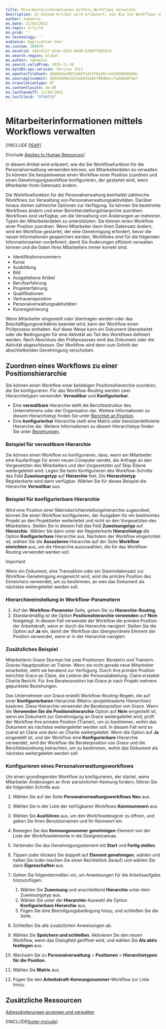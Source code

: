 ```yaml
---
title: Mitarbeiterinformationen mittels Workflows verwalten
description: In diesem Artikel wird erläutert, wie die Sie Workflows verwenden können, um Mitarbeiterdaten zu verwalten.
author: twheeloc
ms.date: 11/03/2022
ms.topic: article
ms.prod: ''
ms.technology: ''
audience: Application User
ms.custom: 269074
ms.assetid: 426c6127-42ee-4163-8dd0-b2867f95581d
ms.search.region: Global
ms.author: twheeloc
ms.search.validFrom: 2016-11-30
ms.dyn365.ops.version: Version 1611
ms.openlocfilehash: dbbbb0ee807cb65fa4f4f9a29cc4a2b6b045b08c
ms.sourcegitcommit: 2b654e60e2553a5835ab5790db4ccfa58828fae7
ms.translationtype: HT
ms.contentlocale: de-DE
ms.lasthandoff: 11/08/2022
ms.locfileid: "9750733"
---
```

# <a name="use-workflows-to-manage-employee-information"></a>Mitarbeiterinformationen mittels Workflows verwalten

[!INCLUDE [PEAP](../includes/peap-1.md)]

[!include [Applies to Human Resources](../includes/applies-to-hr.md)]

In diesem Artikel wird erläutert, wie die Sie Workflowfunktion für die Personalverwaltung verwenden können, um Mitarbeiterdaten zu verwalten. So können Sie beispielsweise einen Workflow einer Position zuordnen und einen Genehmigungsworkflow konfigurieren, der gestartet wird, wenn Mitarbeiter Ihren Datensatz ändern.

Die Workflowfunktion für die Personalverwaltung beinhaltet zahlreiche Workflows zur Verwaltung von Personalverwaltungsaktivitäten. Darüber hinaus stehen zahlreiche Optionen zur Verfügung. So können Sie bestimmte Workflows ändern und einer Berichterstellungshierarchie zuordnen. Workflows sind verfügbar, um die Verwaltung von Änderungen an mehreren Typen der Mitarbeiterdaten zu unterstützten. Sie können einen Workflow einer Position zuordnen. Wenn Mitarbeiter dann ihren Datensatz ändern, wird ein Workflow gestartet, der eine Genehmigung erfordert, bevor die neuen Informationen gespeichert werden. Workflows sind für die folgenden Informationsarten vordefiniert, damit Sie Änderungen effizient verwalten können und die Daten Ihres Mitarbeiters immer korrekt sind.

-   Identifikationsnummern
-   Kurse
-   Ausbildung
-   Bild
-   Ausgeliehene Artikel
-   Berufserfahrung
-   Projekterfahrung
-   Qualifikationen
-   Vertrauensposition
-   Personalverwaltungsaktivitäten
-   Kursregistrierung

Wenn Mitarbeiter eingestellt oder übertragen werden oder das Beschäftigungsverhältnis beendet wird, kann der Workflow einen Prüfprozess enthalten. Auf diese Weise kann ein Dokument überarbeitet oder die Bedingungen für eine Aktivität als Teil des Workflows definiert werden. Nach Abschluss des Prüfprozesses wird das Dokument oder die Aktivität abgeschlossen. Der Workflow wird dann zum Schritt der abschließenden Genehmigung verschoben.

## <a name="associate-a-workflow-with-a-position-hierarchy"></a>Zuordnen eines Workflows zu einer Positionshierarchie

Sie können einen Workflow einer beliebigen Positionshierarchie zuordnen, die Sie konfigurieren. Für das Workflow-Routing werden zwei Hierarchietypen verwendet: **Verwaltbar** und **Konfigurierbar**.

- Eine **verwaltbare** Hierarchie stellt die Berichtsstruktur des Unternehmens oder der Organisation dar. Weitere Informationen zu diesem Hierarchietyp finden Sie unter [Berichtet an Position](hr-personnel-positions.md#reports-to-position).
- Eine **konfigurierbar** Hierarchie stellt eine Matrix oder benutzerdefinierte Hierarchie dar. Weitere Informationen zu diesem Hierarchietyp finden Sie unter [Beziehungen](hr-personnel-positions.md#relationships).

### <a name="managerial-hierarchy-example"></a>Beispiel für verwaltbare Hierarchie

Sie können einen Workflow so konfigurieren, dass, wenn ein Mitarbeiter eine Kaufanfrage für einen neuen Computer sendet, die Anfrage an den Vorgesetzten des Mitarbeiters und den Vorgesetzten auf Skip-Ebene weitergeleitet wird. Legen Sie beim Konfigurieren des Workflow-Schritts das Feld **Zuweisungstyp** auf **Hierarchie** fest. Die **Hierarchietyp** Registerkarte wird dann verfügbar. Wählen Sie für dieses Beispiel die Hierarchie **Verwaltbar** aus.

### <a name="configurable-hierarchy-example"></a>Beispiel für konfigurierbare Hierarchie

Wird eine Position einer Matrixberichterstellungshierarchie zugeordnet, können Sie einen Workflow konfigurieren, der Ausgaben für ein bestimmtes Projekt an den Projektleiter weiterleitet und nicht an den Vorgesetzten des Mitarbeiters. Stellen Sie in diesem Fall das Feld **Zuweisungstyp** auf **Hierarchie**. Wählen Sie dann unter der Registerkarte **Hierarchietyp** die Option **Konfigurierbare** Hierarchie aus. Nachdem der Workflow eingerichtet ist, wählen Sie die **Assoziieren** Hierarchie auf der Seite **Workflow einrichten** aus, um die Hierarchie auszuwählen, die für das Workflow-Routing verwendet werden soll.

> [!IMPORTANT]
> Wenn ein Dokument, eine Transaktion oder ein Stammdatensatz zur Workflow-Genehmigung eingereicht wird, wird die primäre Position des Einreichers verwendet, um zu bestimmen, an wen das Dokument als nächstes weitergeleitet werden soll.

### <a name="hierarchy-setting-in-workflow-parameters"></a>Hierarchieeinstellung in Workflow-Parametern

1. Auf der **Workflow-Parameter** Seite, gehen Sie zu **Hierarchie-Routing**.
2. Standardmäßig ist die Option **Positionshierarchie verwenden** auf **Nein** festgelegt. In diesem Fall verwendet der Workflow die primäre Position der Arbeitskraft, wenn er durch die Hierarchie navigiert. Stellen Sie die Option auf **Ja** ein, damit der Workflow das übergeordnete Element der Position verwendet, wenn er in der Hierarchie navigiert.

### <a name="additional-example"></a>Zusätzliches Beispiel 

Mitarbeiterin Grace Sturman hat zwei Positionen: Beraterin und Trainerin. Graces Hauptposition ist Trainer. Wenn sie nicht gerade neue Mitarbeiter einarbeitet, steht sie beratend zur Verfügung. Durch ihre primäre Position berichtet Grace an Claire, die Leiterin der Personalabteilung. Claire erstattet Charlie Bericht. Für ihre Beraterposition hat Grace je nach Projekt mehrere gepunktete Beziehungen.

Das Unternehmen von Grace erstellt Workflow-Routing-Regeln, die auf einer **Konfigurierbaren** Hierarchie (Matrix-/projektbasierte Hierarchien) basieren. Diese Hierarchie verwendet die Beraterposition von Grace. Wenn die **Verwenden Sie die Positionshierarchie** Option auf **Nein** eingestellt ist, wenn ein Dokument zur Genehmigung an Grace weitergeleitet wird, prüft der Workflow ihre primäre Position (Trainer), um zu bestimmen, wohin das Dokument als nächstes weitergeleitet werden soll. In diesem Fall wird es zuerst an Claire und dann an Charlie weitergeleitet. Wenn die Option auf **Ja** eingestellt ist, und der Workflow eine **Konfigurierbare** Hierarchie verwendet, wird der Workflow die Beraterposition von Grace und die Berichtsbeziehung betrachten, um zu bestimmen, wohin das Dokument als nächstes weitergeleitet werden soll.

### <a name="configure-a-human-resources-workflow"></a>Konfigurieren eines Personalverwaltungsworkflows
Um einen grundlegenden Workflow zu konfigurieren, der startet, wenn Mitarbeiter Änderungen an ihrer persönlichen Kennung fordern, führen Sie die folgenden Schritte aus:

1.  Wählen Sie auf der Seite **Personalverwaltungsworkflows** **Neu** aus.
2.  Wählen Sie in der Liste der verfügbaren Workflows **Kennnummern** aus.
3.  Wählen Sie **Ausführen** aus, um den Workflowdesigner zu öffnen, und geben Sie Ihren Benutzernamen und Ihr Kennwort ein.
4.  Bewegen Sie das **Kennungsnummer genehmigen**-Element von der Liste der Workflowelemente in die Designercanvas.
5.  Verbinden Sie das Genehmigungselement mit **Start** und **Fertig stellen**.
6.  Tippen (oder klicken) Sie doppelt auf **Element genehmigen**, wählen und halten Sie (oder machen Sie einen Rechtsklick darauf) und wählen Sie dann **Eigenschaften** aus.
7.  Gehen Sie folgendermaßen vor, um Anweisungen für die Arbeitsaufgabe hinzuzufügen:

    1.  Wählen Sie **Zuweisung** und anschließend **Hierarchie** unter dem Zuweisungstyp aus.
    2.  Wählen Sie unter der **Hierarchie**-Auswahl die Option **Konfigurierbare Hierarchie** aus.
    3.  Fügen Sie eine Beendigungsbedingung hinzu, und schließen Sie die Seite.

8.  Schließen Sie alle zusätzlichen Anweisungen ab.
9.  Wählen Sie **Speichern und schließen**. Aktivieren Sie den neuen Workflow, wenn das Dialogfeld geöffnet wird, und wählen Sie **Als aktiv festlegen** aus.
10. Wechseln Sie zu **Personalverwaltung** &gt; **Positionen** &gt; **Hierarchietypen für die Position**.
11. Wählen Sie **Matrix** aus.
12. Fügen Sie den **Arbeitskraft-Kennungsnummer**-Workflow zur Liste hinzu.

## <a name="additional-resources"></a>Zusätzliche Ressourcen

[Adressänderungen anzeigen und verwalten](hr-personnel-view-address-changes.md) 

[!INCLUDE[footer-include](../includes/footer-banner.md)]
